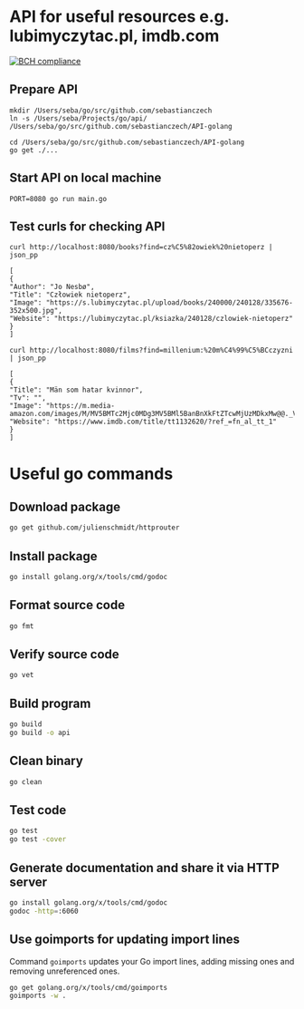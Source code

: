# API for useful resources e.g. lubimyczytac.pl, imdb.com

[![BCH compliance](https://bettercodehub.com/edge/badge/sebastianczech/API-golang?branch=master)](https://bettercodehub.com/)


## Prepare API

```
mkdir /Users/seba/go/src/github.com/sebastianczech
ln -s /Users/seba/Projects/go/api/ /Users/seba/go/src/github.com/sebastianczech/API-golang

cd /Users/seba/go/src/github.com/sebastianczech/API-golang
go get ./...
```

## Start API on local machine

```
PORT=8080 go run main.go 
```

## Test curls for checking API

```
curl http://localhost:8080/books?find=cz%C5%82owiek%20nietoperz | json_pp

[
{
"Author": "Jo Nesbø",
"Title": "Człowiek nietoperz",
"Image": "https://s.lubimyczytac.pl/upload/books/240000/240128/335676-352x500.jpg",
"Website": "https://lubimyczytac.pl/ksiazka/240128/czlowiek-nietoperz"
}
]

curl http://localhost:8080/films?find=millenium:%20m%C4%99%C5%BCczyzni | json_pp

[
{
"Title": "Män som hatar kvinnor",
"Tv": "",
"Image": "https://m.media-amazon.com/images/M/MV5BMTc2Mjc0MDg3MV5BMl5BanBnXkFtZTcwMjUzMDkxMw@@._V1_UX182_CR0,0,182,268_AL_.jpg",
"Website": "https://www.imdb.com/title/tt1132620/?ref_=fn_al_tt_1"
}
]
```

# Useful go commands

## Download package

```bash
go get github.com/julienschmidt/httprouter
```

## Install package

```bash
go install golang.org/x/tools/cmd/godoc
```

## Format source code

```bash
go fmt
```

## Verify source code

```bash
go vet
```

## Build program

```bash
go build
go build -o api
```

## Clean binary

```bash
go clean
```

## Test code

```bash
go test
go test -cover
```

## Generate documentation and share it via HTTP server

```bash
go install golang.org/x/tools/cmd/godoc
godoc -http=:6060
```

## Use goimports for updating import lines

Command ``goimports`` updates your Go import lines, adding missing ones and removing unreferenced ones.

```bash
go get golang.org/x/tools/cmd/goimports
goimports -w .
```